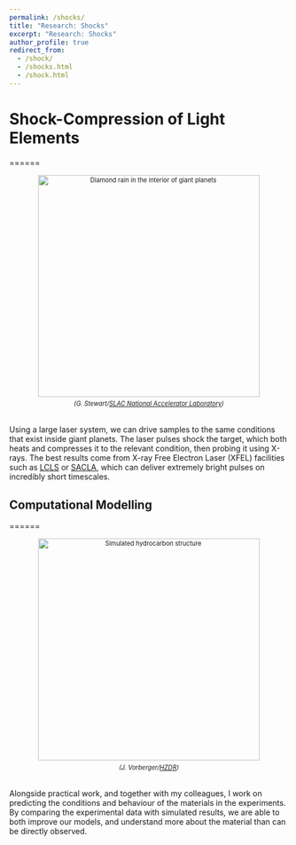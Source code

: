 ```yaml
---
permalink: /shocks/
title: "Research: Shocks"
excerpt: "Research: Shocks"
author_profile: true
redirect_from: 
  - /shock/
  - /shocks.html
  - /shock.html
---
```


# Shock-Compression of Light Elements
======

<div style="width:400 px; font-size:80%; text-align:center;"><img src="https://njhartley.github.io/images/image_diamond_rain.PNG" alt="Diamond rain in the interior of giant planets" width="400" style="padding-bottom:0.5em;" />
<br><i>(G. Stewart/<a href="https://www6.slac.stanford.edu/news/2017-08-21-scientists-create-diamond-rain-forms-interior-icy-giant-planets.aspx">SLAC National Accelerator Laboratory</a>)</i></div>

<br>Using a large laser system, we can drive samples to the same conditions that exist inside giant planets. The laser pulses  shock the target, which both heats and compresses it to the relevant condition, then probing it using X-rays. The best results come from X-ray Free Electron Laser (XFEL) facilities such as [LCLS](https://lcls.slac.stanford.edu/) or [SACLA](http://xfel.riken.jp/eng/), which can deliver extremely bright pulses on incredibly short timescales.


## Computational Modelling
======

<div style="width:400 px; font-size:80%; text-align:center;"><img src="https://njhartley.github.io/images/image_A2m.png" alt="Simulated hydrocarbon structure" width="400" style="padding-bottom:0.5em;" />
<br><i>(J. Vorberger/<a href="https://www.hzdr.de/db/Cms?pOid=57769&pNid=3438">HZDR</a>)</i> </div>

<br>Alongside practical work, and together with my colleagues, I work on predicting the conditions and behaviour of the materials in the experiments. By comparing the experimental data with simulated results, we are able to both improve our models, and understand more about the material than can be directly observed.

